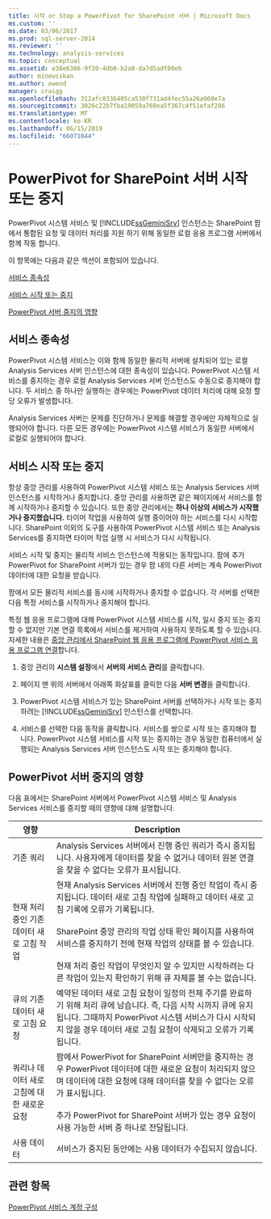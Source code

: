 ```yaml
---
title: 시작 or Stop a PowerPivot for SharePoint 서버 | Microsoft Docs
ms.custom: ''
ms.date: 03/06/2017
ms.prod: sql-server-2014
ms.reviewer: ''
ms.technology: analysis-services
ms.topic: conceptual
ms.assetid: e38e6366-9f20-4db0-b2a8-da7d5adf00eb
author: minewiskan
ms.author: owend
manager: craigg
ms.openlocfilehash: 312afc0336405ca530f731ad4fec55a26a960e7a
ms.sourcegitcommit: 3026c22b7fba19059a769ea5f367c4f51efaf286
ms.translationtype: MT
ms.contentlocale: ko-KR
ms.lasthandoff: 06/15/2019
ms.locfileid: "66071044"
---
```

# <a name="start-or-stop-a-powerpivot-for-sharepoint-server"></a>PowerPivot for SharePoint 서버 시작 또는 중지
  PowerPivot 시스템 서비스 및 [!INCLUDE[ssGeminiSrv](../../includes/ssgeminisrv-md.md)] 인스턴스는 SharePoint 팜에서 통합된 요청 및 데이터 처리를 지원 하기 위해 동일한 로컬 응용 프로그램 서버에서 함께 작동 합니다.  
  
 이 항목에는 다음과 같은 섹션이 포함되어 있습니다.  
  
 [서비스 종속성](#dependencies)  
  
 [서비스 시작 또는 중지](#startstop)  
  
 [PowerPivot 서버 중지의 영향](#effects)  
  
##  <a name="dependencies"></a> 서비스 종속성  
 PowerPivot 시스템 서비스는 이와 함께 동일한 물리적 서버에 설치되어 있는 로컬 Analysis Services 서버 인스턴스에 대한 종속성이 있습니다. PowerPivot 시스템 서비스를 중지하는 경우 로컬 Analysis Services 서버 인스턴스도 수동으로 중지해야 합니다. 두 서비스 중 하나만 실행하는 경우에는 PowerPivot 데이터 처리에 대해 요청 할당 오류가 발생합니다.  
  
 Analysis Services 서버는 문제를 진단하거나 문제를 해결할 경우에만 자체적으로 실행되어야 합니다. 다른 모든 경우에는 PowerPivot 시스템 서비스가 동일한 서버에서 로컬로 실행되어야 합니다.  
  
##  <a name="startstop"></a> 서비스 시작 또는 중지  
 항상 중앙 관리를 사용하여 PowerPivot 시스템 서비스 또는 Analysis Services 서버 인스턴스를 시작하거나 중지합니다. 중앙 관리를 사용하면 같은 페이지에서 서비스를 함께 시작하거나 중지할 수 있습니다. 또한 중앙 관리에서는 **하나 이상의 서비스가 시작했거나 중지했습니다.** 타이머 작업을 사용하여 실행 중이어야 하는 서비스를 다시 시작합니다. SharePoint 이외의 도구를 사용하여 PowerPivot 시스템 서비스 또는 Analysis Services를 중지하면 타이머 작업 실행 시 서비스가 다시 시작됩니다.  
  
 서비스 시작 및 중지는 물리적 서비스 인스턴스에 적용되는 동작입니다. 팜에 추가 PowerPivot for SharePoint 서버가 있는 경우 팜 내의 다른 서버는 계속 PowerPivot 데이터에 대한 요청을 받습니다.  
  
 팜에서 모든 물리적 서비스를 동시에 시작하거나 중지할 수 없습니다. 각 서버를 선택한 다음 특정 서비스를 시작하거나 중지해야 합니다.  
  
 특정 웹 응용 프로그램에 대해 PowerPivot 시스템 서비스를 시작, 일시 중지 또는 중지할 수 없지만 기본 연결 목록에서 서비스를 제거하여 사용하지 못하도록 할 수 있습니다. 자세한 내용은 [중앙 관리에서 SharePoint 웹 응용 프로그램에 PowerPivot 서비스 응용 프로그램 연결](connect-power-pivot-service-app-to-sharepoint-web-app-in-ca.md)합니다.  
  
1.  중앙 관리의 **시스템 설정**에서 **서버의 서비스 관리**를 클릭합니다.  
  
2.  페이지 맨 위의 서버에서 아래쪽 화살표를 클릭한 다음 **서버 변경**을 클릭합니다.  
  
3.  PowerPivot 시스템 서비스가 있는 SharePoint 서버를 선택하거나 시작 또는 중지하려는 [!INCLUDE[ssGeminiSrv](../../includes/ssgeminisrv-md.md)] 인스턴스를 선택합니다.  
  
4.  서비스를 선택한 다음 동작을 클릭합니다. 서비스를 쌍으로 시작 또는 중지해야 합니다. PowerPivot 시스템 서비스를 시작 또는 중지하는 경우 동일한 컴퓨터에서 실행되는 Analysis Services 서버 인스턴스도 시작 또는 중지해야 합니다.  
  
##  <a name="effects"></a> PowerPivot 서버 중지의 영향  
 다음 표에서는 SharePoint 서버에서 PowerPivot 시스템 서비스 및 Analysis Services 서비스를 중지할 때의 영향에 대해 설명합니다.  
  
|영향|Description|  
|---------------|-----------------|  
|기존 쿼리|Analysis Services 서버에서 진행 중인 쿼리가 즉시 중지됩니다. 사용자에게 데이터를 찾을 수 없거나 데이터 원본 연결을 찾을 수 없다는 오류가 표시됩니다.|  
|현재 처리 중인 기존 데이터 새로 고침 작업|현재 Analysis Services 서버에서 진행 중인 작업이 즉시 중지됩니다. 데이터 새로 고침 작업에 실패하고 데이터 새로 고침 기록에 오류가 기록됩니다.<br /><br /> SharePoint 중앙 관리의 작업 상태 확인 페이지를 사용하여 서비스를 중지하기 전에 현재 작업의 상태를 볼 수 있습니다.<br /><br /> 현재 처리 중인 작업이 무엇인지 알 수 있지만 시작하려는 다른 작업이 있는지 확인하기 위해 큐 자체를 볼 수는 없습니다.|  
|큐의 기존 데이터 새로 고침 요청|예약된 데이터 새로 고침 요청이 일정의 전체 주기를 완료하기 위해 처리 큐에 남습니다. 즉, 다음 시작 시까지 큐에 유지됩니다. 그때까지 PowerPivot 시스템 서비스가 다시 시작되지 않을 경우 데이터 새로 고침 요청이 삭제되고 오류가 기록됩니다.|  
|쿼리나 데이터 새로 고침에 대한 새로운 요청|팜에서 PowerPivot for SharePoint 서버만을 중지하는 경우 PowerPivot 데이터에 대한 새로운 요청이 처리되지 않으며 데이터에 대한 요청에 대해 데이터를 찾을 수 없다는 오류가 표시됩니다.<br /><br /> 추가 PowerPivot for SharePoint 서버가 있는 경우 요청이 사용 가능한 서버 중 하나로 전달됩니다.|  
|사용 데이터|서비스가 중지된 동안에는 사용 데이터가 수집되지 않습니다.|  
  
## <a name="see-also"></a>관련 항목  
 [PowerPivot 서비스 계정 구성](configure-power-pivot-service-accounts.md)  
  
  
